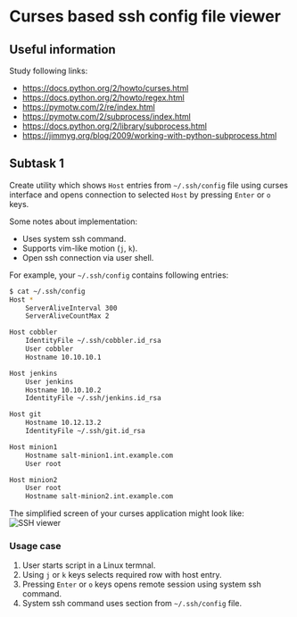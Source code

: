 # Curses based ssh config file viewer


## Useful information

Study following links:
 - https://docs.python.org/2/howto/curses.html
 - https://docs.python.org/2/howto/regex.html
 - https://pymotw.com/2/re/index.html
 - https://pymotw.com/2/subprocess/index.html
 - https://docs.python.org/2/library/subprocess.html
 - https://jimmyg.org/blog/2009/working-with-python-subprocess.html


## Subtask 1

Create utility which shows `Host` entries from `~/.ssh/config` file using
curses interface and opens connection to selected `Host` by pressing `Enter` or
`o` keys.

Some notes about implementation:
 - Uses system ssh command.
 - Supports vim-like motion (`j`, `k`).
 - Open ssh connection via user shell.

For example, your `~/.ssh/config` contains following entries:

```bash
$ cat ~/.ssh/config
Host *
    ServerAliveInterval 300
    ServerAliveCountMax 2

Host cobbler
    IdentityFile ~/.ssh/cobbler.id_rsa
    User cobbler
    Hostname 10.10.10.1

Host jenkins
    User jenkins
    Hostname 10.10.10.2
    IdentityFile ~/.ssh/jenkins.id_rsa

Host git
    Hostname 10.12.13.2
    IdentityFile ~/.ssh/git.id_rsa

Host minion1
    Hostname salt-minion1.int.example.com
    User root

Host minion2
    User root
    Hostname salt-minion2.int.example.com
```

The simplified screen of your curses application might look like:
![SSH viewer](https://raw.githubusercontent.com/krasoffski/pytasks/master/assets/ssh_curses.png)

### Usage case

 1. User starts script in a Linux termnal.
 2. Using `j` or `k` keys selects required row with host entry.
 3. Pressing `Enter` or `o` keys opens remote session using system ssh command.
 4. System ssh command uses section from `~/.ssh/config` file.
